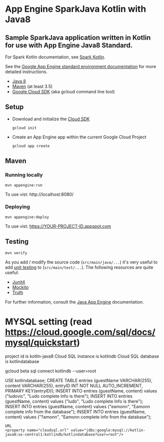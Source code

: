 App Engine SparkJava Kotlin with Java8
===

## Sample SparkJava application written in Kotlin for use with App Engine Java8 Standard.

For Spark Kotlin documentation, see [Spark Kotlin](https://github.com/perwendel/spark-kotlin/).

See the [Google App Engine standard environment documentation][ae-docs] for more
detailed instructions.

[ae-docs]: https://cloud.google.com/appengine/docs/java/

* [Java 8](http://www.oracle.com/technetwork/java/javase/downloads/index.html)
* [Maven](https://maven.apache.org/download.cgi) (at least 3.5)
* [Google Cloud SDK](https://cloud.google.com/sdk/) (aka gcloud command line tool)

## Setup

* Download and initialize the [Cloud SDK](https://cloud.google.com/sdk/)

    `gcloud init`

* Create an App Engine app within the current Google Cloud Project

    `gcloud app create`

## Maven
### Running locally

`mvn appengine:run`

To use vist: http://localhost:8080/

### Deploying

`mvn appengine:deploy`

To use vist:  https://YOUR-PROJECT-ID.appspot.com

## Testing

`mvn verify`

As you add / modify the source code (`src/main/java/...`) it's very useful to add [unit testing](https://cloud.google.com/appengine/docs/java/tools/localunittesting)
to (`src/main/test/...`).  The following resources are quite useful:

* [Junit4](http://junit.org/junit4/)
* [Mockito](http://mockito.org/)
* [Truth](http://google.github.io/truth/)


For further information, consult the
[Java App Engine](https://developers.google.com/appengine/docs/java/overview) documentation.



# MYSQL setting (read https://cloud.google.com/sql/docs/mysql/quickstart)
project id is kotlin-java8
Cloud SQL instance is kotlindb
Cloud SQL database is kotlindatabase

gcloud beta sql connect kotlindb --user=root


USE kotlindatabase;
CREATE TABLE entries (guestName VARCHAR(255), content VARCHAR(255),
    entryID INT NOT NULL AUTO_INCREMENT, PRIMARY KEY(entryID));
    INSERT INTO entries (guestName, content) values ("ludovic", "Ludo complete Info is there");
    INSERT INTO entries (guestName, content) values ("ludo", "Ludo complete Info is there");
    INSERT INTO entries (guestName, content) values ("eamonn", "Eamonn complete info from the database");
    INSERT INTO entries (guestName, content) values ("?amonn", "Eamonn complete info from the database");


    URL
    <property name="cloudsql.url" value="jdbc:google:mysql://kotlin-java8:us-central1:kotlindb/kotlindatabase?user=root"/>

